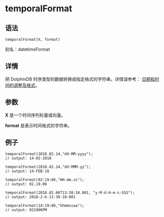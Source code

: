 # temporalFormat

## 语法

`temporalFormat(X, format)`

别名：datetimeFormat

## 详情

把 DolphinDB 时序类型的数据转换成指定格式的字符串。详情请参考： [日期和时间的调整及格式](../../progr/data_mani/format_temp_obj.html)。

## 参数

**X** 是一个时间序列标量或向量。

**format** 是表示时间格式的字符串。

## 例子

```
temporalFormat(2018.02.14,"dd-MM-yyyy");
// output: 14-02-2018

temporalFormat(2018.02.14,"dd-MMM-yy");
// output: 14-FEB-18

temporalFormat(02:19:06,"HH.mm.ss");
// output: 02.19.06

temporalFormat(2018.02.06T13:30:10.001, "y-M-d-H-m-s-SSS");
// output: 2018-2-6-13-30-10-001

temporalFormat(14:19:06,"hhmmssaa");
// output: 021906PM
```

